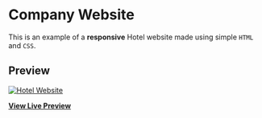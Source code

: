 # Company Website

This is an example of a **responsive** Hotel website made using simple `HTML` and `CSS`.

## Preview

[![Hotel Website](https://raw.github.com/VianaArthur/hotel-website/master/assets/images/preview.png
 "Hotel Website")](https://vianaarthur.github.io/hotel-website/)

**[View Live Preview](https://vianaarthur.github.io/hotel-website/)**
